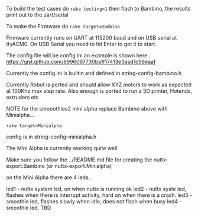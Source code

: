 To build the test cases do ```rake testing=1```
then flash to Bambino, the results print out to the uart/serial

To make the Firmware do ```rake target=Bambino```

Firmware currently runs on UART at 115200 baud and on USB serial at ttyACM0.
On USB Serial you need to hit Enter to get it to start.

The config file will be config.ini an example is shown here...
https://gist.github.com/8996097730ba1f17413e3aad1c98eaaf

Currently the config.ini is builtin and defined in string-config-bambino.h

Currently Robot is ported and should allow XYZ motors to work as expected at 100Khz max step rate.
Also enough is ported to run a 3D printer, Hotends, extruders etc

NOTE for the smooothiev2 mini alpha replace Bambino above with Minialpha...

```rake target=Minialpha```

config is in string-config-minialpha.h

The Mini Alpha is currently working quite well.

Make sure you follow the ../README.md file for creating the nuttx-export.Bambino (or nuttx-export.Minialpha)

on the Mini Alpha there are 4 leds..

led1 - nuttx system led, on when nuttx is running ok
led2 - nuttx syste led, flashes when there is interrupt activity, hard on when there is a crash.
led3 - smoothie led, flashes slowly when idle, does not flash when busy
led4 - smoothie led, TBD

